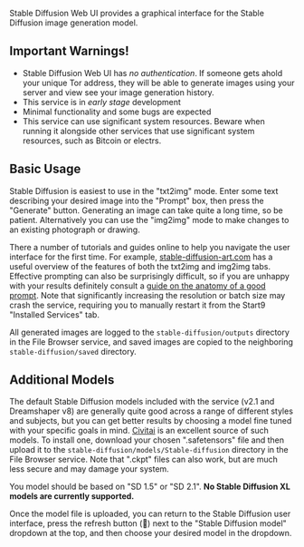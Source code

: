 Stable Diffusion Web UI provides a graphical interface for the Stable Diffusion image generation model.

## Important Warnings!
  - Stable Diffusion Web UI has *no authentication*. If someone gets ahold your unique Tor address, they will be able to generate images using your server and view see your image generation history.
  - This service is in *early stage* development
  - Minimal functionality and some bugs are expected
  - This service can use significant system resources. Beware when running it alongside other services that use significant system resources, such as Bitcoin or electrs.

## Basic Usage

Stable Diffusion is easiest to use in the "txt2img" mode. Enter some text describing your desired image into the "Prompt" box, then press the "Generate" button. Generating an image can take quite a long time, so be patient. Alternatively you can use the "img2img" mode to make changes to an existing photograph or drawing.

There a number of tutorials and guides online to help you navigate the user interface for the first time. For example, [stable-diffusion-art.com](https://stable-diffusion-art.com/automatic1111/#Text-to-image_tab) has a useful overview of the features of both the txt2img and img2img tabs. Effective prompting can also be surprisingly difficult, so if you are unhappy with your results definitely consult a [guide on the anatomy of a good prompt](https://stable-diffusion-art.com/prompt-guide/). Note that significantly increasing the resolution or batch size may crash the service, requiring you to manually restart it from the Start9 "Installed Services" tab.

All generated images are logged to the `stable-diffusion/outputs` directory in the File Browser service, and saved images are copied to the neighboring `stable-diffusion/saved` directory.

## Additional Models

The default Stable Diffusion models included with the service (v2.1 and Dreamshaper v8) are generally quite good across a range of different styles and subjects, but you can get better results by choosing a model fine tuned with your specific goals in mind. [Civitai](https://civitai.com/) is an excellent source of such models. To install one, download your chosen ".safetensors" file and then upload it to the `stable-diffusion/models/Stable-diffusion` directory in the File Browser service. Note that ".ckpt" files can also work, but are much less secure and may damage your system.

You model should be based on "SD 1.5" or "SD 2.1". **No Stable Diffusion XL models are currently supported.**

Once the model file is uploaded, you can return to the Stable Diffusion user interface, press the refresh button (🔄) next to the "Stable Diffusion model" dropdown at the top, and then choose your desired model in the dropdown.
